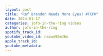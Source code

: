 ```yaml
---
layout: post
title: "Ref Brandon Needs More Eyes! #TCPW"
date: 2024-01-17
categories: jofo-in-the-ring videos
author: jofo-in-the-ring
spotify_track_id: 
youtube_video_id: nazwn92mJ6o
apple_track_id: 
youtube_metadata: 
---
```

